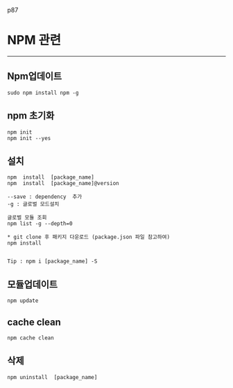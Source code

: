 





p87
# NPM 관련
---
## Npm업데이트 
~~~
sudo npm install npm -g
~~~

## npm 초기화
~~~
npm init
npm init --yes
~~~



## 설치
~~~
npm  install  [package_name]
npm  install  [package_name]@version

--save : dependency  추가
-g : 글로벌 모드설치

글로벌 모듈 조회
npm list -g --depth=0

* git clone 후 패키지 다운로드 (package.json 파일 참고하여)
npm install


Tip : npm i [package_name] -S
~~~


## 모듈업데이트
~~~
npm update
~~~
## cache clean
~~~
npm cache clean
~~~


## 삭제
~~~
npm uninstall  [package_name]
~~~

